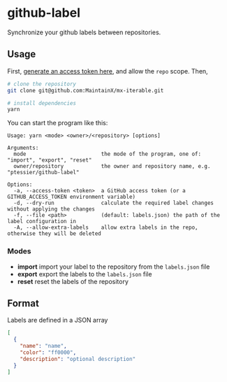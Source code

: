 # github-label

Synchronize your github labels between repositories.

## Usage

First, [generate an access token here](https://github.com/settings/tokens), and allow the `repo` scope. Then,

```bash
# clone the repository
git clone git@github.com:MaintainX/mx-iterable.git

# install dependencies
yarn
```

You can start the program like this:

```
Usage: yarn <mode> <owner>/<repository> [options]

Arguments:
  mode                        the mode of the program, one of: "import", "export", "reset"
  owner/repository            the owner and repository name, e.g. "ptessier/github-label"

Options:
  -a, --access-token <token>  a GitHub access token (or a GITHUB_ACCESS_TOKEN environment variable)
  -d, --dry-run               calculate the required label changes without applying the changes
  -f, --file <path>           (default: labels.json) the path of the label configuration in
  -A, --allow-extra-labels    allow extra labels in the repo, otherwise they will be deleted
```

### Modes

- **import** import your label to the repository from the `labels.json` file
- **export** export the labels to the `labels.json` file
- **reset** reset the labels of the repository

## Format

Labels are defined in a JSON array

```json
[
  {
    "name": "name",
    "color": "ff0000",
    "description": "optional description"
  }
]
```
